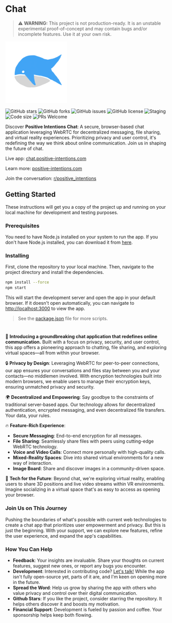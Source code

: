 # Chat

> ⚠️ **WARNING:** This project is not production-ready. It is an unstable experimental proof-of-concept and may contain bugs and/or incomplete features. Use it at your own risk.

![App Logo](public/logo192.png)

![GitHub stars](https://img.shields.io/github/stars/positive-intentions/chat?style=social) 
![GitHub forks](https://img.shields.io/github/forks/positive-intentions/chat?style=social) 
![GitHub issues](https://img.shields.io/github/issues/positive-intentions/chat) 
![GitHub license](https://img.shields.io/github/license/positive-intentions/chat) 
![Staging](https://github.com/positive-intentions/chat/actions/workflows/main_workflow.yaml/badge.svg) 
![Code size](https://img.shields.io/github/languages/code-size/positive-intentions/chat) 
![PRs Welcome](https://img.shields.io/badge/PRs-welcome-brightgreen.svg)

Discover **Positive Intentions Chat**: A secure, browser-based chat application leveraging WebRTC for decentralized messaging, file sharing, and virtual reality experiences. Prioritizing privacy and user control, it's redefining the way we think about online communication. Join us in shaping the future of chat.

Live app: [chat.positive-intentions.com](https://chat.positive-intentions.com)

Learn more: [positive-intentions.com](https://positive-intentions.com)

Join the conversation: [r/positive_intentions](https://www.reddit.com/r/positive_intentions)


## Getting Started

These instructions will get you a copy of the project up and running on your local machine for development and testing purposes.

### Prerequisites

You need to have Node.js installed on your system to run the app. If you don't have Node.js installed, you can download it from [here](https://nodejs.org/).

### Installing

First, clone the repository to your local machine. Then, navigate to the project directory and install the dependencies.

```bash
npm install --force
npm start
```

This will start the development server and open the app in your default browser. If it doesn't open automatically, you can navigate to [http://localhost:3000](http://localhost:3000) to view the app.

> See the [package.json](package.json) file for more scripts.

#

🚀 **Introducing a groundbreaking chat application that redefines online communication.** Built with a focus on privacy, security, and user control, this app offers a pioneering approach to chatting, file sharing, and exploring virtual spaces—all from within your browser.

🔒 **Privacy by Design**: Leveraging WebRTC for peer-to-peer connections, our app ensures your conversations and files stay between you and your contacts—no middlemen involved. With encryption technologies built into modern browsers, we enable users to manage their encryption keys, ensuring unmatched privacy and security.

🌍 **Decentralized and Empowering**: Say goodbye to the constraints of traditional server-based apps. Our technology allows for decentralized authentication, encrypted messaging, and even decentralized file transfers. Your data, your rules.

🔥 **Feature-Rich Experience**:
- **Secure Messaging**: End-to-end encryption for all messages.
- **File Sharing**: Seamlessly share files with peers using cutting-edge WebRTC technology.
- **Voice and Video Calls**: Connect more personally with high-quality calls.
- **Mixed-Reality Spaces**: Dive into shared virtual environments for a new way of interaction.
- **Image Board**: Share and discover images in a community-driven space.

👾 **Tech for the Future**: Beyond chat, we're exploring virtual reality, enabling users to share 3D positions and live video streams within VR environments. Imagine socializing in a virtual space that's as easy to access as opening your browser.

### Join Us on This Journey

Pushing the boundaries of what's possible with current web technologies to create a chat app that prioritizes user empowerment and privacy. But this is just the beginning. With your support, we can explore new features, refine the user experience, and expand the app's capabilities.

### How You Can Help

- **Feedback**: Your insights are invaluable. Share your thoughts on current features, suggest new ones, or report any bugs you encounter.
- **Development**: Interested in contributing code? [Let's talk!](https://www.reddit.com/r/positive_intentions) While the app isn't fully open-source yet, parts of it are, and I'm keen on opening more in the future.
- **Spread the Word**: Help us grow by sharing the app with others who value privacy and control over their digital communication.
- **Github Stars**: If you like the project, consider starring the repository. It helps others discover it and boosts my motivation.
- **Financial Support**: Development is fueled by passion and coffee. Your sponsorship helps keep both flowing.
